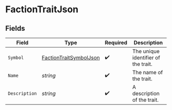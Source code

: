 # FactionTraitJson


## Fields

| Field                                                                       | Type                                                                        | Required                                                                    | Description                                                                 |
| --------------------------------------------------------------------------- | --------------------------------------------------------------------------- | --------------------------------------------------------------------------- | --------------------------------------------------------------------------- |
| `Symbol`                                                                    | [FactionTraitSymbolJson](../../Models/Components/FactionTraitSymbolJson.md) | :heavy_check_mark:                                                          | The unique identifier of the trait.                                         |
| `Name`                                                                      | *string*                                                                    | :heavy_check_mark:                                                          | The name of the trait.                                                      |
| `Description`                                                               | *string*                                                                    | :heavy_check_mark:                                                          | A description of the trait.                                                 |